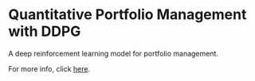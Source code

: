 # Quantitative Portfolio Management with DDPG

A deep reinforcement learning model for portfolio management.

For more info, click [here](https://medium.com/@rg456/quantitative-trading-with-deep-deterministic-policy-gradients-ddpg-2ad8791eed86).
